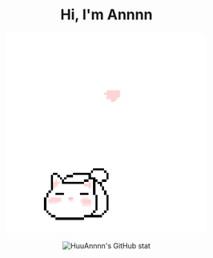 <h1 align='center'>Hi, I'm Annnn</h1>

<p align="center">
  <img src="cat_intro.gif" />
</p>

<div align='center'>
  <img style='width: 50%' alt="HuuAnnnn's GitHub stat" src='https://github-readme-stats.vercel.app/api?username=HuuAnnnn&show_icons=true&theme=react' />
</div>
